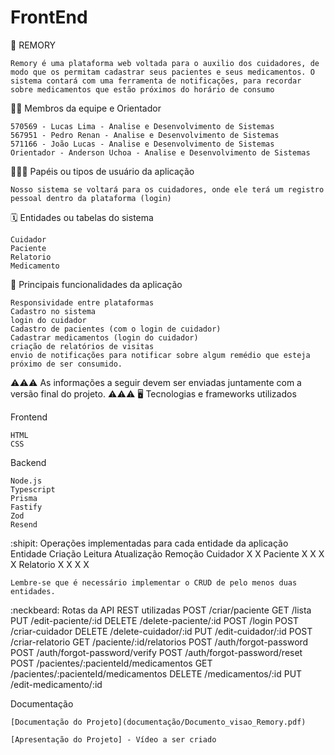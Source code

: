 # FrontEnd

🏁 REMORY

    Remory é uma plataforma web voltada para o auxilio dos cuidadores, de modo que os permitam cadastrar seus pacientes e seus medicamentos. O sistema contará com uma ferramenta de notificações, para recordar sobre medicamentos que estão próximos do horário de consumo

🧑‍💻 Membros da equipe e Orientador

    570569 - Lucas Lima - Analise e Desenvolvimento de Sistemas
    567951 - Pedro Renan - Analise e Desenvolvimento de Sistemas
    571166 - João Lucas - Analise e Desenvolvimento de Sistemas
    Orientador - Anderson Uchoa - Analise e Desenvolvimento de Sistemas

🧑‍🤝‍🧑 Papéis ou tipos de usuário da aplicação

    Nosso sistema se voltará para os cuidadores, onde ele terá um registro pessoal dentro da plataforma (login)


🗓️ Entidades ou tabelas do sistema

    Cuidador
    Paciente
    Relatorio
    Medicamento

🚩 Principais funcionalidades da aplicação

    Responsividade entre plataformas
    Cadastro no sistema
    login do cuidador
    Cadastro de pacientes (com o login de cuidador)
    Cadastrar medicamentos (login do cuidador)
    criação de relatórios de visitas
    envio de notificações para notificar sobre algum remédio que esteja próximo de ser consumido.

⚠️⚠️⚠️ As informações a seguir devem ser enviadas juntamente com a versão final do projeto. ⚠️⚠️⚠️
🖥️ Tecnologias e frameworks utilizados

Frontend

    HTML
    CSS

Backend

    Node.js
    Typescript
    Prisma
    Fastify
    Zod
    Resend

:shipit: Operações implementadas para cada entidade da aplicação
    Entidade 	Criação 	Leitura 	Atualização 	Remoção
    Cuidador 	   X 	        		     X
    Paciente 	   X           X 		     X   	       X
    Relatorio 	   X           X             X             X		

    Lembre-se que é necessário implementar o CRUD de pelo menos duas entidades.

:neckbeard: Rotas da API REST utilizadas
    POST   /criar/paciente
    GET    /lista
    PUT    /edit-paciente/:id
    DELETE /delete-paciente/:id
    POST   /login
    POST   /criar-cuidador
    DELETE /delete-cuidador/:id
    PUT    /edit-cuidador/:id
    POST   /criar-relatorio
    GET    /paciente/:id/relatorios
    POST   /auth/forgot-password
    POST   /auth/forgot-password/verify
    POST   /auth/forgot-password/reset
    POST   /pacientes/:pacienteId/medicamentos
    GET    /pacientes/:pacienteId/medicamentos
    DELETE /medicamentos/:id
    PUT    /edit-medicamento/:id

Documentação

    [Documentação do Projeto](documentação/Documento_visao_Remory.pdf)

    [Apresentação do Projeto] - Vídeo a ser criado
